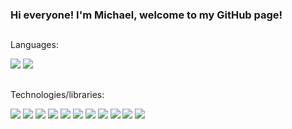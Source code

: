 ### Hi everyone! I'm Michael, welcome to my GitHub page!

##
Languages:

<img src="https://img.shields.io/badge/kotlin-1C2149?style=for-the-badge&logo=kotlin&logoColor=orange"/> <img src="https://img.shields.io/badge/java-1C2149?style=for-the-badge&logo=CoffeeScript&logoColor=4574e0"/>

## 
Technologies/libraries:

<img src="https://img.shields.io/badge/livedata-1C2149?style=for-the-badge&logo=google&logoColor=blue"/>  <img src="https://img.shields.io/badge/MVVM-1C2149?style=for-the-badge&logo=google&logoColor=blue"/>  <img src="https://img.shields.io/badge/NavComponent-1C2149?style=for-the-badge&logo=google&logoColor=blue"/>  <img src="https://img.shields.io/badge/View-Binding-1C2149?style=for-the-badge&logo=google&logoColor=blue"/>  <img src="https://img.shields.io/badge/data-binding-1C2149?style=for-the-badge&logo=google&logoColor=blue"/>  <img src="https://img.shields.io/badge/Kotlin Coroutines-1C2149?style=for-the-badge&logo=kotlin&logoColor=blue"/>  <img src="https://img.shields.io/badge/Room-1C2149?style=for-the-badge&logo=kotlin&logoColor=blue"/>  <img src="https://img.shields.io/badge/Retrofit-1C2149?style=for-the-badge&logo=kotlin&logoColor=blue"/>  <img src="https://img.shields.io/badge/coil-1C2149?style=for-the-badge&logo=kotlin&logoColor=blue"/>  <img src="https://img.shields.io/badge/Use Cases-1C2149?style=for-the-badge&logo=kotlin&logoColor=blue"/>  <img src="https://img.shields.io/badge/Solid-clean Architecture-1C2149?style=for-the-badge&logo=kotlin&logoColor=blue"/>  



